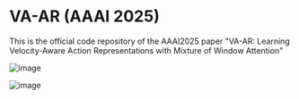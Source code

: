 # VA-AR (AAAI 2025)
This is the official code repository of the AAAI2025 paper "VA-AR: Learning Velocity-Aware Action Representations with Mixture of Window Attention"

![image](https://github.com/user-attachments/assets/972ee257-893d-4f1a-aca7-46d52ecc1deb)

![image](https://github.com/user-attachments/assets/f0a45cc9-4958-4735-9f24-b3fc866c292d)

